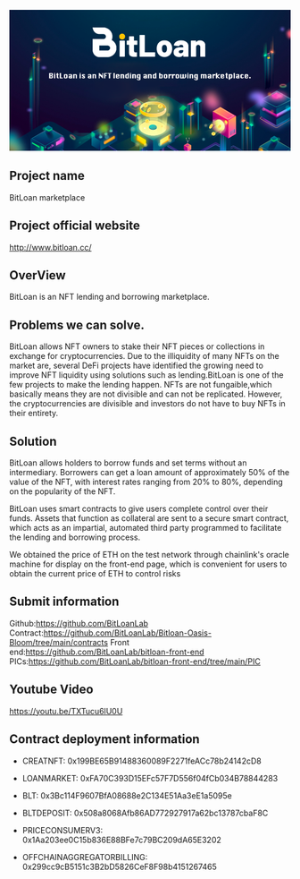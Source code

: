 
![](https://raw.githubusercontent.com/BitLoanLab/bitloan-front-end/main/PIC/Bitloan.jpg)

## Project name

BitLoan marketplace

## Project official website

http://www.bitloan.cc/

## OverView

BitLoan is an NFT lending and borrowing marketplace.

## Problems we can solve.

BitLoan allows NFT owners to stake their NFT pieces or collections in exchange for cryptocurrencies. Due to the illiquidity of many NFTs on the market are, several DeFi projects have identified the growing need to improve NFT liquidity using solutions such as lending.BitLoan is one of the few projects to make the lending happen. NFTs are not fungaible,which basically means they are not divisible and can not be replicated. However, the cryptocurrencies are divisible and investors do not have to buy NFTs in their entirety.

## Solution

BitLoan allows holders to borrow funds and set terms without an intermediary. Borrowers can get a loan amount of approximately 50% of the value of the NFT, with interest rates ranging from 20% to 80%, depending on the popularity of the NFT.

BitLoan uses smart contracts to give users complete control over their funds. Assets that function as collateral are sent to a secure smart contract, which acts as an impartial, automated third party programmed to facilitate the lending and borrowing process.

We obtained the price of ETH on the test network through chainlink's oracle machine for display on the front-end page, which is convenient for users to obtain the current price of ETH to control risks

## Submit information

Github:https://github.com/BitLoanLab  
Contract:https://github.com/BitLoanLab/Bitloan-Oasis-Bloom/tree/main/contracts
Front end:https://github.com/BitLoanLab/bitloan-front-end  
PICs:https://github.com/BitLoanLab/bitloan-front-end/tree/main/PIC  

## Youtube Video

 https://youtu.be/TXTucu6lU0U

## Contract deployment information

- CREATNFT:
0x199BE65B91488360089F2271feACc78b24142cD8

- LOANMARKET:
0xFA70C393D15EFc57F7D556f04fCb034B78844283

- BLT:
0x3Bc114F9607BfA08688e2C134E51Aa3eE1a5095e

- BLTDEPOSIT:
0x508a8068Afb86AD772927917a62bc13787cbaF8C

- PRICECONSUMERV3:
0x1Aa203ee0C15b836E88BFe7c79BC209dA65E3202

- OFFCHAINAGGREGATORBILLING:
0x299cc9cB5151c3B2bD5826CeF8F98b4151267465
